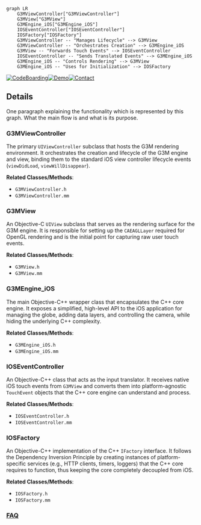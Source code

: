 ```mermaid
graph LR
    G3MViewController["G3MViewController"]
    G3MView["G3MView"]
    G3MEngine_iOS["G3MEngine_iOS"]
    IOSEventController["IOSEventController"]
    IOSFactory["IOSFactory"]
    G3MViewController -- "Manages Lifecycle" --> G3MView
    G3MViewController -- "Orchestrates Creation" --> G3MEngine_iOS
    G3MView -- "Forwards Touch Events" --> IOSEventController
    IOSEventController -- "Sends Translated Events" --> G3MEngine_iOS
    G3MEngine_iOS -- "Controls Rendering" --> G3MView
    G3MEngine_iOS -- "Uses for Initialization" --> IOSFactory
```

[![CodeBoarding](https://img.shields.io/badge/Generated%20by-CodeBoarding-9cf?style=flat-square)](https://github.com/CodeBoarding/CodeBoarding)[![Demo](https://img.shields.io/badge/Try%20our-Demo-blue?style=flat-square)](https://www.codeboarding.org/demo)[![Contact](https://img.shields.io/badge/Contact%20us%20-%20contact@codeboarding.org-lightgrey?style=flat-square)](mailto:contact@codeboarding.org)

## Details

One paragraph explaining the functionality which is represented by this graph. What the main flow is and what is its purpose.

### G3MViewController
The primary `UIViewController` subclass that hosts the G3M rendering environment. It orchestrates the creation and lifecycle of the G3M engine and view, binding them to the standard iOS view controller lifecycle events (`viewDidLoad`, `viewWillDisappear`).


**Related Classes/Methods**:

- `G3MViewController.h`
- `G3MViewController.mm`


### G3MView
An Objective-C `UIView` subclass that serves as the rendering surface for the G3M engine. It is responsible for setting up the `CAEAGLLayer` required for OpenGL rendering and is the initial point for capturing raw user touch events.


**Related Classes/Methods**:

- `G3MView.h`
- `G3MView.mm`


### G3MEngine_iOS
The main Objective-C++ wrapper class that encapsulates the C++ core engine. It exposes a simplified, high-level API to the iOS application for managing the globe, adding data layers, and controlling the camera, while hiding the underlying C++ complexity.


**Related Classes/Methods**:

- `G3MEngine_iOS.h`
- `G3MEngine_iOS.mm`


### IOSEventController
An Objective-C++ class that acts as the input translator. It receives native iOS touch events from `G3MView` and converts them into platform-agnostic `TouchEvent` objects that the C++ core engine can understand and process.


**Related Classes/Methods**:

- `IOSEventController.h`
- `IOSEventController.mm`


### IOSFactory
An Objective-C++ implementation of the C++ `IFactory` interface. It follows the Dependency Inversion Principle by creating instances of platform-specific services (e.g., HTTP clients, timers, loggers) that the C++ core requires to function, thus keeping the core completely decoupled from iOS.


**Related Classes/Methods**:

- `IOSFactory.h`
- `IOSFactory.mm`




### [FAQ](https://github.com/CodeBoarding/GeneratedOnBoardings/tree/main?tab=readme-ov-file#faq)